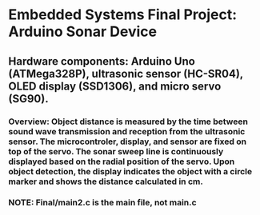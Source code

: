 # Embedded Systems Final Project: Arduino Sonar Device
## Hardware components: Arduino Uno (ATMega328P), ultrasonic sensor (HC-SR04), OLED display (SSD1306), and micro servo (SG90).
### Overview: Object distance is measured by the time between sound wave transmission and reception from the ultrasonic sensor. The microcontroler, display, and sensor are fixed on top of the servo. The sonar sweep line is continuously displayed based on the radial position of the servo. Upon object detection, the display indicates the object with a circle marker and shows the distance calculated in cm.
### NOTE: Final/main2.c is the main file, not main.c
